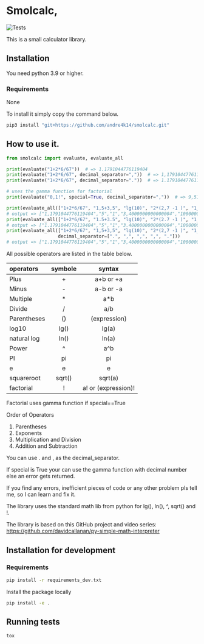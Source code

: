 # Smolcalc,

![Tests](https://github.com/andre4k14/smolcalc/actions/workflows/tests.yml/badge.svg)

This is a small calculator library.

## Installation

You need python 3.9 or higher.

### Requirements

None

To install it simply copy the command below.

```bash
pip3 install "git+https://github.com/andre4k14/smolcalc.git"
```

## How to use it.

```python
from smolcalc import evaluate, evaluate_all

print(evaluate("1+2*6/67"))  # => 1.1791044776119404
print(evaluate("1+2*6/67", decimal_separator=","))  # => 1,1791044776119404
print(evaluate("1+2*6/67", decimal_separator="."))  # => 1.1791044776119404

# uses the gamma function for factorial 
print(evaluate("0,1!", special=True, decimal_separator=","))  # => 9,513507698668732

print(evaluate_all(["1+2*6/67", "1,5+3,5", "lg(10)", "2*(2,7 -1 )", "1_000_000"], decimal_separator=","))
# output => ["1,1791044776119404","5","1","3,4000000000000004","1000000"]
print(evaluate_all(["1+2*6/67", "1.5+3.5", "lg(10)", "2*(2.7 -1 )", "1_000_000"]))
# output => ["1.1791044776119404","5","1","3.4000000000000004","1000000"]
print(evaluate_all(["1+2*6/67", "1,5+3,5", "lg(10)", "2*(2,7 -1 )", "1_000_000"],
                   decimal_separator=[".", ",", ",", ",", "."]))
# output => ["1.1791044776119404","5","1","3,4000000000000004","1000000"]
```

All possible operators are listed in the table below.

| operators   | symbole |       syntax        | 
|:------------|:-------:|:-------------------:|
| Plus        |    +    |      a+b or +a      |
| Minus       |    -    |      a-b or -a      |
| Multiple    |    *    |         a*b         |
| Divide      |    /    |         a/b         |
| Parentheses |   ()    |    (expression)     |
| log10       |  lg()   |        lg(a)        |
| natural log |  ln()   |        ln(a)        |
| Power       |    ^    |         a^b         |
| PI          |   pi    |         pi          | 
| e           |    e    |          e          | 
| squareroot  | sqrt()  |       sqrt(a)       |
| factorial   |    !    | a! or (expression)! |

Factorial uses gamma function if special==True

Order of Operators

1. Parentheses
2. Exponents
3. Multiplication and Division
4. Addition and Subtraction

You can use . and , as the decimal_separator.

If special is True your can use the gamma function with decimal number else an error gets returned.

If you find any errors, inefficient pieces of code or any other problem pls tell me, so I can learn and fix it.

The library uses the standard math lib from python for lg(), ln(), ^, sqrt() and !.

The library is based on this GitHub project and video series:
https://github.com/davidcallanan/py-simple-math-interpreter

## Installation for development

### Requirements

```bash
pip install -r requirements_dev.txt
```

Install the package locally

```bash
pip install -e . 
```

## Running tests

```bash
tox
```


